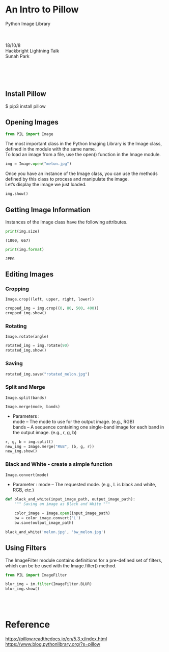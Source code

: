 
<br><br><br><br>
# An Intro to Pillow
Python Image Library
<br><br><br><br>
18/10/8 <br>
Hackbright Lightning Talk <br>
Sunah Park <br>
<br><br><br><br>


## Install Pillow

$ pip3 install pillow

## Opening Images


```python
from PIL import Image
```

The most important class in the Python Imaging Library is the Image class, defined in the module with the same name.<br>
To load an image from a file, use the open() function in the Image module.


```python
img = Image.open("melon.jpg")
```

Once you have an instance of the Image class, you can use the methods defined by this class to process and manipulate the image.<br> Let’s display the image we just loaded.


```python
img.show()
```

## Getting Image Information

Instances of the Image class have the following attributes.


```python
print(img.size)
```

    (1000, 667)



```python
print(img.format)
```

    JPEG


## Editing Images

### Cropping

`Image.crop((left, upper, right, lower))`


```python
cropped_img = img.crop((0, 80, 500, 400))
cropped_img.show()
```

### Rotating

`Image.rotate(angle)`


```python
rotated_img = img.rotate(90)
rotated_img.show()
```

### Saving


```python
rotated_img.save("rotated_melon.jpg")
```

### Split and Merge

`Image.split(bands)`

`Image.merge(mode, bands)`

- Parameters :	<br>
mode – The mode to use for the output image. (e.g., RGB) <br>
bands – A sequence containing one single-band image for each band in the output image. (e.g., r, g, b)


```python
r, g, b = img.split()
new_img = Image.merge("RGB", (b, g, r))
new_img.show()
```

### Black and White - create a simple function

`Image.convert(mode)`

- Parameter : mode – The requested mode. (e.g., L is black and white, RGB, etc.)


```python
def black_and_white(input_image_path, output_image_path):
    """ Saving an image as Black and White """
    
    color_image = Image.open(input_image_path)
    bw = color_image.convert('L')
    bw.save(output_image_path)
```


```python
black_and_white('melon.jpg', 'bw_melon.jpg')
```

## Using Filters

The ImageFilter module contains definitions for a pre-defined set of filters, which can be be used with the Image.filter() method.


```python
from PIL import ImageFilter
```


```python
blur_img = im.filter(ImageFilter.BLUR)
blur_img.show()
```

<br><br>
# Reference <br>
https://pillow.readthedocs.io/en/5.3.x/index.html <br>
https://www.blog.pythonlibrary.org/?s=pillow <br><br>


